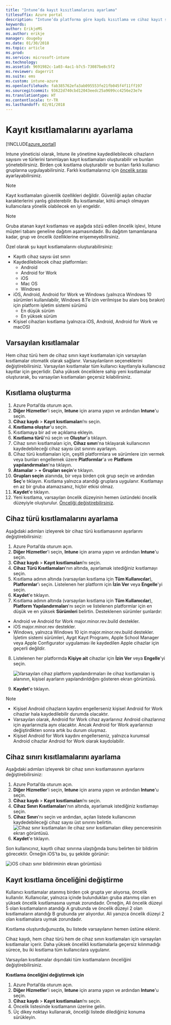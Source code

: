 ```yaml
---
title: "Intune’da kayıt kısıtlamalarını ayarlama"
titlesuffix: Azure portal
description: "Intune’da platforma göre kaydı kısıtlama ve cihaz kayıt sınırı ayarlama. \""
keywords: 
author: ErikjeMS
ms.author: erikje
manager: dougeby
ms.date: 01/30/2018
ms.topic: article
ms.prod: 
ms.service: microsoft-intune
ms.technology: 
ms.assetid: 9691982c-1a03-4ac1-b7c5-73087be8c5f2
ms.reviewer: dagerrit
ms.suite: ems
ms.custom: intune-azure
ms.openlocfilehash: fab385762efa3ab095553fe21fb045f4f11ff197
ms.sourcegitcommit: 93622d740cbd12043eedc25a9699cc4256e23e7e
ms.translationtype: HT
ms.contentlocale: tr-TR
ms.lasthandoff: 02/01/2018
---
```

# <a name="set-enrollment-restrictions"></a>Kayıt kısıtlamalarını ayarlama

[!INCLUDE[azure_portal](./includes/azure_portal.md)]

Intune yöneticisi olarak, Intune ile yönetime kaydedilebilecek cihazların sayısını ve türlerini tanımlayan kayıt kısıtlamaları oluşturabilir ve bunları yönetebilirsiniz. Birden çok kısıtlama oluşturabilir ve bunları farklı kullanıcı gruplarına uygulayabilirsiniz. Farklı kısıtlamalarınız için [öncelik sırası](#change-enrollment-restriction-priority) ayarlayabilirsiniz.

>[!NOTE]
>Kayıt kısıtlamaları güvenlik özellikleri değildir. Güvenliği aşılan cihazlar karakterlerini yanlış gösterebilir. Bu kısıtlamalar, kötü amaçlı olmayan kullanıcılara yönelik olabilecek en iyi engeldir.

>[!NOTE]
>Gruba atanan kayıt kısıtlaması ve aşağıda sözü edilen öncelik işlevi, Intune müşteri tabanı geneline dağıtım aşamasındadır. Bu dağıtım tamamlanana kadar, grup ve öncelik özelliklerine erişemeyebilirsiniz.

Özel olarak şu kayıt kısıtlamalarını oluşturabilirsiniz:

- Kayıtlı cihaz sayısı üst sınırı
- Kaydedilebilecek cihaz platformları:
  - Android
  - Android for Work
  - iOS
  - Mac OS
  - Windows
- iOS, Android, Android for Work ve Windows (yalnızca Windows 10 sürümleri kullanılabilir, Windows 8.1’e izin verilmişse bu alanı boş bırakın) için platform işletim sistemi sürümü
  - En düşük sürüm
  - En yüksek sürüm
- Kişisel cihazları kısıtlama (yalnızca iOS, Android, Android for Work ve macOS)

## <a name="default-restrictions"></a>Varsayılan kısıtlamalar

Hem cihaz türü hem de cihaz sınırı kayıt kısıtlamaları için varsayılan kısıtlamalar otomatik olarak sağlanır. Varsayılanların seçeneklerini değiştirebilirsiniz. Varsayılan kısıtlamalar tüm kullanıcı kayıtlarıyla kullanıcısız kayıtlar için geçerlidir. Daha yüksek önceliklere sahip yeni kısıtlamalar oluşturarak, bu varsayılan kısıtlamaları geçersiz kılabilirsiniz.

## <a name="create-a-restriction"></a>Kısıtlama oluşturma

1. Azure Portal’da oturum açın.
2. **Diğer Hizmetler**'i seçin, **Intune** için arama yapın ve ardından **Intune**'u seçin.
3. **Cihaz kaydı** > **Kayıt kısıtlamaları**’nı seçin.
4. **Kısıtlama oluştur**'u seçin.
5. Kısıtlamaya bir ad ve açıklama ekleyin.
6. **Kısıtlama türü**'nü seçin ve **Oluştur**'a tıklayın.
7. Cihaz sınırı kısıtlamaları için, **Cihaz sınırı**'na tıklayarak kullanıcının kaydedebileceği cihaz sayısı üst sınırını ayarlayın.
8. Cihaz türü kısıtlamaları için, çeşitli platformlara ve sürümlere izin vermek veya bunları engellemek üzere **Platformlar**'a ve **Platform yapılandırmaları**'na tıklayın.
9. **Atamalar** > **+ Grupları seçin**'e tıklayın.
10. **Grupları seçin** alanında, bir veya birden çok grup seçin ve ardından **Seç**'e tıklayın. Kısıtlama yalnızca atandığı gruplara uygulanır. Kısıtlamayı en az bir gruba atamazsanız, hiçbir etkisi olmaz.
11. **Kaydet**'e tıklayın.
12. Yeni kısıtlama, varsayılan öncelik düzeyinin hemen üstündeki öncelik düzeyiyle oluşturulur. [Önceliği değiştirebilirsiniz](#change-enrollment-restriction-priority).

## <a name="set-device-type-restrictions"></a>Cihaz türü kısıtlamalarını ayarlama

Aşağıdaki adımları izleyerek bir cihaz türü kısıtlamasının ayarlarını değiştirebilirsiniz:

1. Azure Portal’da oturum açın.
2. **Diğer Hizmetler**'i seçin, **Intune** için arama yapın ve ardından **Intune**'u seçin.
3. **Cihaz kaydı** > **Kayıt kısıtlamaları**’nı seçin.
4. **Cihaz Türü Kısıtlamaları**'nın altında, ayarlamak istediğiniz kısıtlamayı seçin.
5. Kısıtlama adının altında (varsayılan kısıtlama için **Tüm Kullanıcılar**), **Platformlar**'ı seçin. Listelenen her platform için **İzin Ver** veya **Engelle**'yi seçin.
6. **Kaydet**'e tıklayın.
7. Kısıtlama adının altında (varsayılan kısıtlama için **Tüm Kullanıcılar**), **Platform Yapılandırmaları**'nı seçin ve listelenen platformlar için en düşük ve en yüksek **Sürümleri** belirtin. Desteklenen sürümler şunlardır:
  - Android ve Android for Work major.minor.rev.build destekler.
  - iOS major.minor.rev destekler.
  - Windows, yalnızca Windows 10 için major.minor.rev.build destekler.
  İşletim sistemi sürümleri, Aygıt Kayıt Programı, Apple School Manager veya Apple Configurator uygulaması ile kaydedilen Apple cihazlar için geçerli değildir.
8. Listelenen her platformda **Kişiye ait** cihazlar için **İzin Ver** veya **Engelle**'yi seçin.

    ![Varsayılan cihaz platform yapılandırmaları ile cihaz kısıtlamaları iş alanının, kişisel ayarların yapılandırıldığını gösteren ekran görüntüsü.](media/device-restrictions-platform-configurations.png)
9. **Kaydet**'e tıklayın.

>[!NOTE]
>- Kişisel Android cihazların kaydını engellerseniz kişisel Android for Work cihazlar hala kaydedilebilir durumda olacaktır.
>- Varsayılan olarak, Android for Work cihaz ayarlarınız Android cihazlarınız için ayarlarınızla aynı olacaktır. Ancak Android for Work ayarlarınızı değiştirdikten sonra artık bu durum oluşmaz.
>- Kişisel Android for Work kaydını engellerseniz, yalnızca kurumsal Android cihazlar Android for Work olarak kaydolabilir.

## <a name="set-device-limit-restrictions"></a>Cihaz sınırı kısıtlamalarını ayarlama

Aşağıdaki adımları izleyerek bir cihaz sınırı kısıtlamasının ayarlarını değiştirebilirsiniz:

1. Azure Portal’da oturum açın.
2. **Diğer Hizmetler**'i seçin, **Intune** için arama yapın ve ardından **Intune**'u seçin.
3. **Cihaz kaydı** > **Kayıt kısıtlamaları**’nı seçin.
4. **Cihaz Sınırı Kısıtlamaları**'nın altında, ayarlamak istediğiniz kısıtlamayı seçin.
5. **Cihaz Sınırı**'nı seçin ve ardından, açılan listede kullanıcının kaydedebileceği cihaz sayısı üst sınırını belirtin.
    ![Cihaz sınır kısıtlamaları ile cihaz sınır kısıtlamaları dikey penceresinin ekran görüntüsü.](./media/device-restrictions-limit.png)
6. **Kaydet**'e tıklayın.

Son kullanıcınız, kayıtlı cihaz sınırına ulaştığında bunu belirten bir bildirim görecektir. Örneğin iOS’ta bu, şu şekilde görünür:

![iOS cihazı sınır bildiriminin ekran görüntüsü](./media/enrollment-restrictions-ios-set-limit-notification.png)

## <a name="change-enrollment-restriction-priority"></a>Kayıt kısıtlama önceliğini değiştirme

Kullanıcı kısıtlamalar atanmış birden çok grupta yer alıyorsa, öncelik kullanılır. Kullanıcılar, yalnızca içinde bulundukları gruba atanmış olan en yüksek öncelik kısıtlamasına uymak zorundadır. Örneğin, Ali öncelik düzeyi 5 olan kısıtlamaların atandığı A grubunda ve öncelik düzeyi 2 olan kısıtlamaların atandığı B grubunda yer alıyordur. Ali yanızca öncelik düzeyi 2 olan kısıtlamalara uymak zorundadır.

Kısıtlama oluşturduğunuzda, bu listede varsayılanın hemen üstüne eklenir.

Cihaz kaydı, hem cihaz türü hem de cihaz sınırı kısıtlamaları için varsayılan kısıtlamalar içerir. Daha yüksek öncelikli kısıtlamalarla geçersiz kılınmadığı sürece, bu iki kısıtlama tüm kullanıcılara uygulanır.

Varsayılan kısıtlamalar dışındaki tüm kısıtlamaların önceliğini değiştirebilirsiniz.

**Kısıtlama önceliğini değiştirmek için**

1. Azure Portal’da oturum açın.
2. **Diğer Hizmetler**'i seçin, **Intune** için arama yapın ve ardından **Intune**'u seçin.
3. **Cihaz kaydı** > **Kayıt kısıtlamaları**’nı seçin.
4. Öncelik listesinde kısıtlamanın üzerine gelin.
5. Üç dikey noktayı kullanarak, önceliği listede dilediğiniz konuma sürükleyin.
